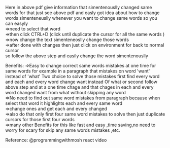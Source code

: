 Here in above pdf give  information that  simentenouslly changed same words 
for that just see above pdf and easly got idea about how to change words simenteneuslly
whenever you want to change same words so you can easyly<br>
=>need to select that word <br>
=>then click CTRL+D (click until duplicate the cursor for all the same words )<br>
=>now change the text simenteneoslly change those words<br>
=>after done with changes then  just click on environment for back to normal cursor<br>
so  follow the above step and easily change the word simentenouslly



Benefits:
=>Easy to change correct same words mistakes at one time for same words 
for example in a paragraph that mistakes on word 'want' instead of 'what'
Two choice to solve those mistakes 
first find every word and each and every word change want instead Of what or
second follow above step and at a one time chage and that chages in each and every word changed want from what without skipping any word<br>
=>No need to find out same word mistakes from paragraph because when select that word it highlights each and every same word<br>
=>change ones and get each and every changed <br>
=>also do that only first four same word mistakes to solve then just duplicate cursors for those first four words<br>
=>many other Benefits for this like fast and easy ,time saving,no need to worry for scary for skip any same words mistakes ,etc.<br>

Reference:
@programmingwithmosh react video
